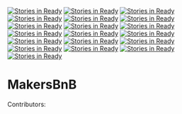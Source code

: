 [![Stories in Ready](https://badge.waffle.io/kwilson541/makersbnb.png?label=ready&title=Ready)](https://waffle.io/kwilson541/makersbnb)
[![Stories in Ready](https://badge.waffle.io/kwilson541/makersbnb.png?label=ready&title=Ready)](https://waffle.io/kwilson541/makersbnb)
[![Stories in Ready](https://badge.waffle.io/kwilson541/makersbnb.png?label=ready&title=Ready)](https://waffle.io/kwilson541/makersbnb)
[![Stories in Ready](https://badge.waffle.io/kwilson541/makersbnb.png?label=ready&title=Ready)](https://waffle.io/kwilson541/makersbnb)
[![Stories in Ready](https://badge.waffle.io/kwilson541/makersbnb.png?label=ready&title=Ready)](https://waffle.io/kwilson541/makersbnb)
[![Stories in Ready](https://badge.waffle.io/kwilson541/makersbnb.png?label=ready&title=Ready)](https://waffle.io/kwilson541/makersbnb)
[![Stories in Ready](https://badge.waffle.io/kwilson541/makersbnb.png?label=ready&title=Ready)](https://waffle.io/kwilson541/makersbnb)
[![Stories in Ready](https://badge.waffle.io/Unicornelia/makersBnB.png?label=ready&title=Ready)](https://waffle.io/Unicornelia/makersBnB)
[![Stories in Ready](https://badge.waffle.io/feezy26/makersbnb.png?label=ready&title=Ready)](https://waffle.io/feezy26/makersbnb)
[![Stories in Ready](https://badge.waffle.io/cgulli/makersbnb.png?label=ready&title=Ready)](https://waffle.io/cgulli/makersbnb)
[![Stories in Ready](https://badge.waffle.io/James-SteelX/makersbnb.png?label=ready&title=Ready)](https://waffle.io/James-SteelX/makersbnb)
[![Stories in Ready](https://badge.waffle.io/James-SteelX/makersbnb.png?label=ready&title=Ready)](https://waffle.io/James-SteelX/makersbnb)
[![Stories in Ready](https://badge.waffle.io/James-SteelX/makersbnb.png?label=ready&title=Ready)](https://waffle.io/James-SteelX/makersbnb)
[![Stories in Ready](https://badge.waffle.io/jamesstonehill/makersBnB.png?label=ready&title=Ready)](https://waffle.io/jamesstonehill/makersBnB)
[![Stories in Ready](https://badge.waffle.io/johnnydee8/MakersBnB.png?label=ready&title=Ready)](https://waffle.io/johnnydee8/MakersBnB)
[![Stories in Ready](https://badge.waffle.io/benjamin-white/makersbnb.png?label=ready&title=Ready)](https://waffle.io/benjamin-white/makersbnb)
[![Stories in Ready](https://badge.waffle.io/sdawes/MakersBnB.png?label=ready&title=Ready)](https://waffle.io/sdawes/MakersBnB)
[![Stories in Ready](https://badge.waffle.io/sdawes/MakersBnB.png?label=ready&title=Ready)](https://waffle.io/sdawes/MakersBnB)
[![Stories in Ready](https://badge.waffle.io/elibar-uk/MakersBnB.png?label=ready&title=Ready)](https://waffle.io/elibar-uk/MakersBnB)
# MakersBnB
Contributors: 
